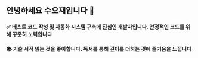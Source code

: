 ## 안녕하세요 수오재입니다 👋

#### ✅ 테스트 코드 작성 및 자동화 시스템 구축에 진심인 개발자입니다. 안정적인 코드를 위해 꾸준히 노력합니다  <br/>

#### 📚 기술 서적 읽는 것을 좋아합니다. 독서를 통해 깊이를 더하는 것에 즐거움을 느낍니다
